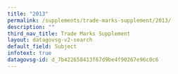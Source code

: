 ```yaml
---
title: "2013"
permalink: /supplements/trade-marks-supplement/2013/
description: ""
third_nav_title: Trade Marks Supplement
layout: datagovsg-v2-search
default_field: Subject
infotext: true
datagovsg-id: d_7b422658413f67d9be4f90267e96c0c6
---
```

